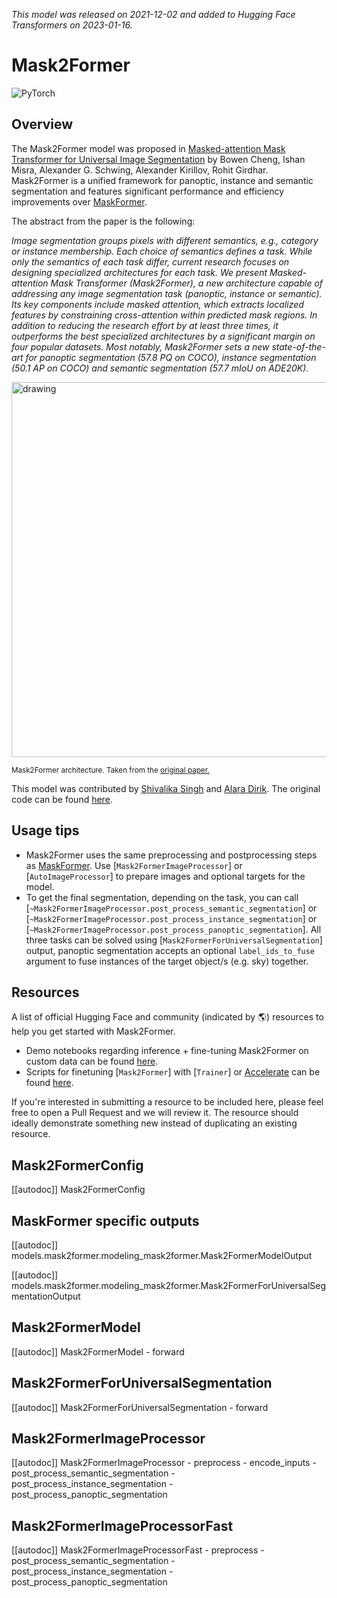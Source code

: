 <!--Copyright 2022 The HuggingFace Team. All rights reserved.

Licensed under the Apache License, Version 2.0 (the "License"); you may not use this file except in compliance with
the License. You may obtain a copy of the License at

http://www.apache.org/licenses/LICENSE-2.0

Unless required by applicable law or agreed to in writing, software distributed under the License is distributed on
an "AS IS" BASIS, WITHOUT WARRANTIES OR CONDITIONS OF ANY KIND, either express or implied. See the License for the
specific language governing permissions and limitations under the License.

⚠️ Note that this file is in Markdown but contain specific syntax for our doc-builder (similar to MDX) that may not be
rendered properly in your Markdown viewer.

-->
*This model was released on 2021-12-02 and added to Hugging Face Transformers on 2023-01-16.*

# Mask2Former

<div class="flex flex-wrap space-x-1">
<img alt="PyTorch" src="https://img.shields.io/badge/PyTorch-DE3412?style=flat&logo=pytorch&logoColor=white">
</div>

## Overview

The Mask2Former model was proposed in [Masked-attention Mask Transformer for Universal Image Segmentation](https://huggingface.co/papers/2112.01527) by Bowen Cheng, Ishan Misra, Alexander G. Schwing, Alexander Kirillov, Rohit Girdhar. Mask2Former is a unified framework for panoptic, instance and semantic segmentation and features significant performance and efficiency improvements over [MaskFormer](maskformer).

The abstract from the paper is the following:

*Image segmentation groups pixels with different semantics, e.g., category or instance membership. Each choice
of semantics defines a task. While only the semantics of each task differ, current research focuses on designing specialized architectures for each task. We present Masked-attention Mask Transformer (Mask2Former), a new architecture capable of addressing any image segmentation task (panoptic, instance or semantic). Its key components include masked attention, which extracts localized features by constraining cross-attention within predicted mask regions. In addition to reducing the research effort by at least three times, it outperforms the best specialized architectures by a significant margin on four popular datasets. Most notably, Mask2Former sets a new state-of-the-art for panoptic segmentation (57.8 PQ on COCO), instance segmentation (50.1 AP on COCO) and semantic segmentation (57.7 mIoU on ADE20K).*

<img src="https://huggingface.co/datasets/huggingface/documentation-images/resolve/main/transformers/model_doc/mask2former_architecture.jpg" alt="drawing" width="600"/>

<small> Mask2Former architecture. Taken from the <a href="https://huggingface.co/papers/2112.01527">original paper.</a> </small>

This model was contributed by [Shivalika Singh](https://huggingface.co/shivi) and [Alara Dirik](https://huggingface.co/adirik). The original code can be found [here](https://github.com/facebookresearch/Mask2Former).

## Usage tips

- Mask2Former uses the same preprocessing and postprocessing steps as [MaskFormer](maskformer). Use [`Mask2FormerImageProcessor`] or [`AutoImageProcessor`] to prepare images and optional targets for the model.
- To get the final segmentation, depending on the task, you can call [`~Mask2FormerImageProcessor.post_process_semantic_segmentation`] or [`~Mask2FormerImageProcessor.post_process_instance_segmentation`] or [`~Mask2FormerImageProcessor.post_process_panoptic_segmentation`]. All three tasks can be solved using [`Mask2FormerForUniversalSegmentation`] output, panoptic segmentation accepts an optional `label_ids_to_fuse` argument to fuse instances of the target object/s (e.g. sky) together.

## Resources

A list of official Hugging Face and community (indicated by 🌎) resources to help you get started with Mask2Former.

- Demo notebooks regarding inference + fine-tuning Mask2Former on custom data can be found [here](https://github.com/NielsRogge/Transformers-Tutorials/tree/master/Mask2Former).
- Scripts for finetuning [`Mask2Former`] with [`Trainer`] or [Accelerate](https://huggingface.co/docs/accelerate/index) can be found [here](https://github.com/huggingface/transformers/tree/main/examples/pytorch/instance-segmentation).

If you're interested in submitting a resource to be included here, please feel free to open a Pull Request and we will review it.
The resource should ideally demonstrate something new instead of duplicating an existing resource.

## Mask2FormerConfig

[[autodoc]] Mask2FormerConfig

## MaskFormer specific outputs

[[autodoc]] models.mask2former.modeling_mask2former.Mask2FormerModelOutput

[[autodoc]] models.mask2former.modeling_mask2former.Mask2FormerForUniversalSegmentationOutput

## Mask2FormerModel

[[autodoc]] Mask2FormerModel
    - forward

## Mask2FormerForUniversalSegmentation

[[autodoc]] Mask2FormerForUniversalSegmentation
    - forward

## Mask2FormerImageProcessor

[[autodoc]] Mask2FormerImageProcessor
    - preprocess
    - encode_inputs
    - post_process_semantic_segmentation
    - post_process_instance_segmentation
    - post_process_panoptic_segmentation

## Mask2FormerImageProcessorFast

[[autodoc]] Mask2FormerImageProcessorFast
    - preprocess
    - post_process_semantic_segmentation
    - post_process_instance_segmentation
    - post_process_panoptic_segmentation
